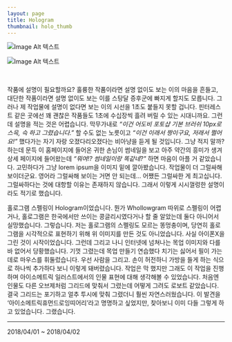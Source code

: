```yaml
---
layout: page
title: Hologram
thumbnail: holo_thumb
---
```


![Image Alt 텍스트](http://doubleclip.net/assets/img/posts/holo.jpg)

![Image Alt 텍스트](http://doubleclip.net/assets/img/posts/holo2.jpg)

<br>

작품에 설명이 필요할까요? 훌륭한 작품이라면 설명 없이도 보는 이의 마음을 흔들고, 대단한 작품이라면 설명 없이도 보는 이를 스탕달 증후군에 빠지게 할지도 모릅니다. 그러나 제 작업물에 설명이 없다면 보는 이의 시선을 1초도 붙들지 못할 겁니다. 핀터레스트 같은 곳에선 꽤 괜찮은 작품들도 1초에 수십장씩 흘려 버릴 수 있는 시대니까요. 그런데 설명을 적는 것은 어렵습니다. 막무가내로 _“이건 어도비 포토샵 기본 브러쉬 10px로 스윽, 슥 하고 그렸습니다.”_ 할 수도 없는 노릇이고 _“이건 이래서 짱이구요, 저래서 쩔어요!”_ 했다가는 자기 자랑 오졌다리오졌다는 비아냥을 듣게 될 것입니다. 그냥 적지 말까? 하는데 문득 이 홈페이지에 들어온 귀한 손님이 썸네일을 보고 아주 약간의 흥미가 생겨 상세 페이지에 들어왔는데 _“뭐여!? 썸네일이랑 똑같네?"_ 하면 마음이 아플 거 같았습니다. 고민하다가 그냥	lorem ipsum을 이미지 밑에 깔아봤습니다. 작업물이 더 그럴싸해 보이더군요. 영어라 그럴싸해 보이는 거면 안 되는데... 어쨌든 그럴싸한 게 최고십니다. 그럴싸하다는 것에 대항할 이유는 존재하지 않습니다. 그래서 이렇게 시시껄렁한 설명이라도 적기로 했습니다.

홀로그램 스펠링이 Hologram이었습니다. 뭔가 Whollowgram 따위로 스펠링이 어렵거나, 홀로그램은 한국에서만 쓰이는 콩글리시였다거나 할 줄 알았는데 둘다 아니어서 실망했습니다. 그렇습니다. 저는 홀로그램의 스펠링도 모르는 똥멍충이며, 당연히 홀로그램을 시각적으로 표현하기 위해 위 이미지를 만든 것도 아니었습니다. 사실 아이폰X을 그린 것이 시작이었습니다. 그런데 그리고 나니 인터넷에 넘쳐나는 목업 이미지와 다를 바 없어서 당황했습니다. 기껏 그렸는데 목업 만들기 연습했다 치기는 싫어서 필이 가는데로 마우스를 휘둘렀습니다. 우선 사람을 그리고. 손이 허전하니 가방을 들게 하는 식으로 하나씩 추가하다 보니 이렇게 돼버렸습니다. 작업은 막 했지만 그래도 이 작업을 진행하며 아이소메트릭 일러스트에서의 인물 표현에 대해 생각해볼 수 있었습니다. 처음엔 인물도 다른 오브제처럼 그리드에 맞춰서 그렸는데 어떻게 그려도 로보트 같았습니다. 결국 그리드는 포기하고 얼추 투시에 맞춰 그렸더니 훨씬 자연스러웠습니다. 이 발견을 ‘아이소메트릭휴먼드로잉띠어리’라고 명명하고 싶었지만, 찾아보니 이미 다들 그렇게 하고 있었습니다. 그랬습니다.

---
2018/04/01 ~ 2018/04/02
